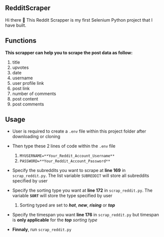 ## RedditScraper
Hi there 👋 This Reddit Scrapper is my first Selenium Python project that I have built.

## Functions
**This scrapper can help you to scrape the post data as follow:**
1. title
2. upvotes
3. date
4. username
5. user profile link
6. post link
7. number of comments
8. post content
9. post comments

## Usage
* User is required to create a `.env` file within this project folder after downloading or cloning
* Then type these 2 lines of code within the `.env` file
  1. `MYUSERNAME=**Your_Reddit_Account_Username**`
  2. `PASSWORD=**Your_Reddit_Account_Password**`

* Specify the subreddits you want to scrape at **line 169** in `scrap_reddit.py`. The list variable `SUBREDDIT` will store all subreddits specified by user
* Specify the sorting type you want at **line 172** in `scrap_reddit.py`. The variable **`SORT`** will store the type specified by user
  1. Sorting typed are set to _**hot**_, _**new**_, _**rising**_ or _**top**_
* Specify the timespan you want **line 176** in `scrap_reddit.py` but timespan is **only applicable** for the _**top** sorting type_
* **Finnaly**, run `scrap_reddit.py`
